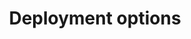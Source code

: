 ---
title: Deployment options
headerTitle: Deployment options
linkTitle: Deployment options
description: Options for deploying YugabyteDB universes.
image: /images/section_icons/deploy/enterprise.png
headcontent: Options for deploying YugabyteDB universes.
menu:
  latest:
    identifier: deployment-options
    parent: overview-yugabyte-platform
    weight: 660
---